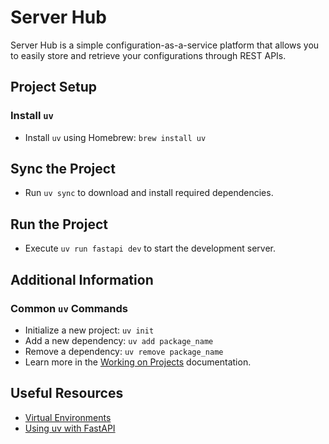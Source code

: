 # Server Hub

Server Hub is a simple configuration-as-a-service platform that allows you to easily store and retrieve your configurations through REST APIs.

## Project Setup

### Install `uv`

- Install `uv` using Homebrew: `brew install uv`

## Sync the Project

- Run `uv sync` to download and install required dependencies.

## Run the Project

- Execute `uv run fastapi dev` to start the development server.

## Additional Information

### Common `uv` Commands

- Initialize a new project: `uv init`
- Add a new dependency: `uv add package_name`
- Remove a dependency: `uv remove package_name`
- Learn more in the [Working on Projects](https://docs.astral.sh/uv/guides/projects/) documentation.

## Useful Resources

- [Virtual Environments](https://fastapi.tiangolo.com/virtual-environments/)
- [Using uv with FastAPI](https://docs.astral.sh/uv/guides/integration/fastapi/)